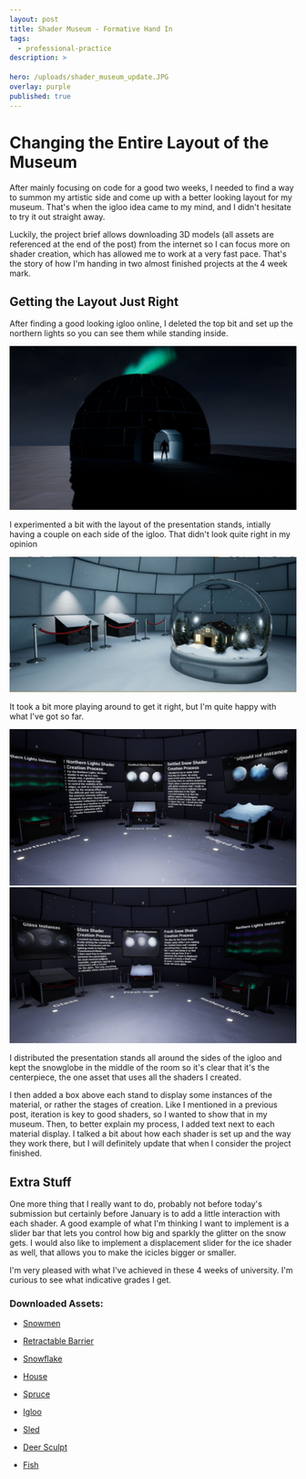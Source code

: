 ```yaml
---
layout: post
title: Shader Museum - Formative Hand In
tags:
  - professional-practice
description: >
  
hero: /uploads/shader_museum_update.JPG
overlay: purple
published: true
---
```


# Changing the Entire Layout of the Museum
After mainly focusing on code for a good two weeks, I needed to find a way to summon my artistic side and come up with a better looking layout for my museum. That's when the igloo idea came to my mind, and I didn't hesitate to try it out straight away. 

Luckily, the project brief allows downloading 3D models (all assets are referenced at the end of the post) from the internet so I can focus more on shader creation, which has allowed me to work at a very fast pace. That's the story of how I'm handing in two almost finished projects at the 4 week mark. 

## Getting the Layout Just Right
After finding a good looking igloo online, I deleted the top bit and set up the northern lights so you can see them while standing inside.

![](/uploads/shader_museum_update.JPG)

I experimented a bit with the layout of the presentation stands, intially having a couple on each side of the igloo. That didn't look quite right in my opinion

![](/uploads/shader_museum_update2.JPG)

It took a bit more playing around to get it right, but I'm quite happy with what I've got so far.

![](/uploads/museum_new_ss4.png)
![](/uploads/museum_new_ss5.png)

I distributed the presentation stands all around the sides of the igloo and kept the snowglobe in the middle of the room so it's clear that it's the centerpiece, the one asset that uses all the shaders I created.

I then added a box above each stand to display some instances of the material, or rather the stages of creation. Like I mentioned in a previous post, iteration is key to good shaders, so I wanted to show that in my museum. Then, to better explain my process, I added text next to each material display. I talked a bit about how each shader is set up and the way they work there, but I will definitely update that when I consider the project finished.

## Extra Stuff
One more thing that I really want to do, probably not before today's submission but certainly before January is to add a little interaction with each shader. A good example of what I'm thinking I want to implement is a slider bar that lets you control how big and sparkly the glitter on the snow gets. I would also like to implement a displacement slider for the ice shader as well, that allows you to make the icicles bigger or smaller.

I'm very pleased with what I've achieved in these 4 weeks of university. I'm curious to see what indicative grades I get.

### Downloaded Assets:
- [Snowmen](https://www.turbosquid.com/3d-models/3d-christmas-new-years-thanks-1664834)


- [Retractable Barrier](https://www.turbosquid.com/3d-models/3d-retractable-barrier-1585436)

- [Snowflake](https://www.turbosquid.com/3d-models/snow-snowflake-model-1477293)

- [House](https://www.turbosquid.com/3d-models/free-max-mode-small-house/220643)

- [Spruce](https://www.turbosquid.com/3d-models/3d-spruce-model/786246)

- [Igloo](https://3dsky.org/3dmodels/show/ighlu)

- [Sled](https://www.turbosquid.com/3d-models/toy-sled-3ds-free/1113333)

- [Deer Sculpt](https://www.turbosquid.com/3d-models/3d-deer-sculpt-1791447)

- [Fish](https://www.turbosquid.com/3d-models/3d-model-of-smallmouth-bass/797405)